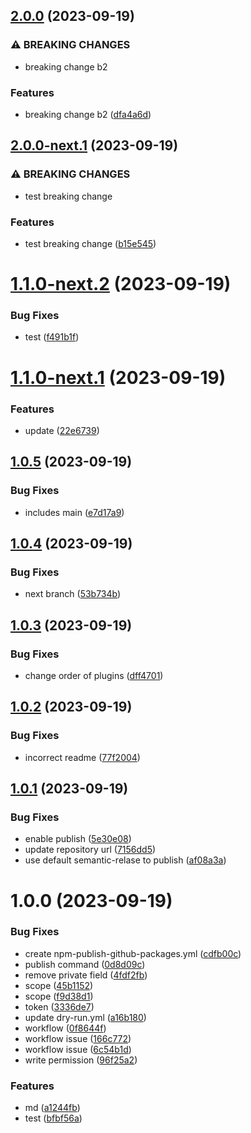 ## [2.0.0](https://github.com/cclap2020/my-app-semantic-release/compare/v1.0.5...v2.0.0) (2023-09-19)


### ⚠ BREAKING CHANGES

* breaking change b2 

### Features

* breaking change b2  ([dfa4a6d](https://github.com/cclap2020/my-app-semantic-release/commit/dfa4a6d34035dc1ad7143801c6be817cb1f37efc))

## [2.0.0-next.1](https://github.com/cclap2020/my-app-semantic-release/compare/v1.1.0-next.2...v2.0.0-next.1) (2023-09-19)


### ⚠ BREAKING CHANGES

* test breaking change

### Features

* test breaking change ([b15e545](https://github.com/cclap2020/my-app-semantic-release/commit/b15e5450b0a05f4a042c4f0cc73b0826a1b69cc8))

# [1.1.0-next.2](https://github.com/cclap2020/my-app-semantic-release/compare/v1.1.0-next.1...v1.1.0-next.2) (2023-09-19)


### Bug Fixes

* test ([f491b1f](https://github.com/cclap2020/my-app-semantic-release/commit/f491b1fb44ff018ce4bdd2448e79f48946eee2b9))

# [1.1.0-next.1](https://github.com/cclap2020/my-app-semantic-release/compare/v1.0.5...v1.1.0-next.1) (2023-09-19)


### Features

* update ([22e6739](https://github.com/cclap2020/my-app-semantic-release/commit/22e67391aef478e0e7fb9e0c5877849a6802a5f8))

## [1.0.5](https://github.com/cclap2020/my-app-semantic-release/compare/v1.0.4...v1.0.5) (2023-09-19)

### Bug Fixes

- includes main ([e7d17a9](https://github.com/cclap2020/my-app-semantic-release/commit/e7d17a98ebd795b93d70483a9149f5523f3ce006))

## [1.0.4](https://github.com/cclap2020/my-app-semantic-release/compare/v1.0.3...v1.0.4) (2023-09-19)

### Bug Fixes

- next branch ([53b734b](https://github.com/cclap2020/my-app-semantic-release/commit/53b734b1066faeeeea78791ffe0aaad3d50994bd))

## [1.0.3](https://github.com/cclap2020/my-app-semantic-release/compare/v1.0.2...v1.0.3) (2023-09-19)

### Bug Fixes

- change order of plugins ([dff4701](https://github.com/cclap2020/my-app-semantic-release/commit/dff4701894c394c15046adb215c7e6700e9cfa29))

## [1.0.2](https://github.com/cclap2020/my-app-semantic-release/compare/v1.0.1...v1.0.2) (2023-09-19)

### Bug Fixes

- incorrect readme ([77f2004](https://github.com/cclap2020/my-app-semantic-release/commit/77f200418796def4af34cef8c3591aa190e51761))

## [1.0.1](https://github.com/cclap2020/my-app-semantic-release/compare/v1.0.0...v1.0.1) (2023-09-19)

### Bug Fixes

- enable publish ([5e30e08](https://github.com/cclap2020/my-app-semantic-release/commit/5e30e08abcd661775ef31e30c9d91066a8025695))
- update repository url ([7156dd5](https://github.com/cclap2020/my-app-semantic-release/commit/7156dd5a93c05b73e774d0b8aa129ab1f1746d75))
- use default semantic-relase to publish ([af08a3a](https://github.com/cclap2020/my-app-semantic-release/commit/af08a3a650ebf1ce15a9a92778de3e29567029f2))

# 1.0.0 (2023-09-19)

### Bug Fixes

- create npm-publish-github-packages.yml ([cdfb00c](https://github.com/cclap2020/my-app-semantic-release/commit/cdfb00c11fbf3c98430f0674b8838337f529e25c))
- publish command ([0d8d09c](https://github.com/cclap2020/my-app-semantic-release/commit/0d8d09c040c3108b6d626e2a2d7ef2efcab66486))
- remove private field ([4fdf2fb](https://github.com/cclap2020/my-app-semantic-release/commit/4fdf2fb1e4a128db425febcff8e86fcae90ab363))
- scope ([45b1152](https://github.com/cclap2020/my-app-semantic-release/commit/45b1152bad82daa79793d84051540a536e5f0964))
- scope ([f9d38d1](https://github.com/cclap2020/my-app-semantic-release/commit/f9d38d193ca4faeeb594925d1c3224b09594b9b6))
- token ([3336de7](https://github.com/cclap2020/my-app-semantic-release/commit/3336de7911a70c26aa5fd6bb5d68f78870b4194e))
- update dry-run.yml ([a16b180](https://github.com/cclap2020/my-app-semantic-release/commit/a16b1802107cef88bbc5410f7d3a434ea7a9fc33))
- workflow ([0f8644f](https://github.com/cclap2020/my-app-semantic-release/commit/0f8644f3d307b6eb37de7127e31ff2470087acfc))
- workflow issue ([166c772](https://github.com/cclap2020/my-app-semantic-release/commit/166c772dbbc29cfdbee7bc6d74801ace085fa211))
- workflow issue ([6c54b1d](https://github.com/cclap2020/my-app-semantic-release/commit/6c54b1dad021b262b4ec2a2208853ea2a0ebcd48))
- write permission ([96f25a2](https://github.com/cclap2020/my-app-semantic-release/commit/96f25a2ce4b1e91ca17614c1efe0446a50c50a3c))

### Features

- md ([a1244fb](https://github.com/cclap2020/my-app-semantic-release/commit/a1244fb0b92804ff7f5c7bbdf489064b458a1615))
- test ([bfbf56a](https://github.com/cclap2020/my-app-semantic-release/commit/bfbf56a5d66e580daed52da4a48959e6f3f11ac0))
